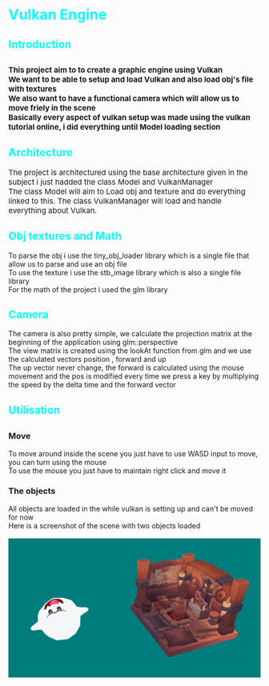 <h1 style = "color:cyan"> Vulkan Engine</h1>


<h2 style = "color:cyan"> Introduction <h2>

<p style = "font-size:15px">
This project aim to to create a graphic engine using Vulkan <br>
We want to be able to setup and load Vulkan and also load obj's file with textures <br>
We also want to have a functional camera which will allow us to move friely in the scene <br>
Basically every aspect of vulkan setup was made using the vulkan tutorial online, i did everything until Model loading section
</p>

<h2 style = "color:cyan"> Architecture </h2>
<p style = "font-size:15px">
The project is architectured using the base architecture given in the subject i just hadded the class Model and VulkanManager<br> 
The class Model will aim to Load obj and texture and do everything linked to this. 
The class VulkanManager will load and handle everything about Vulkan.
</p>

<h2 style = "color:cyan"> Obj textures and Math</h2>
<p>
To parse the obj i use the tiny_obj_loader library which is a single file that allow us to parse and use an obj file <br>
To use the texture i use the stb_image library which is also a single file library <br>
For the math of the project i used the glm library <br>
</p>

<h2 style = "color:cyan"> Camera </h2>

<p>
The camera is also pretty simple, we calculate the projection matrix at the beginning of the application using glm::perspective <br>
The view matrix is created using the lookAt function from glm and we use the calculated vectors position , forward and up <br>
The up vector never change, the forward is calculated using the mouse movement and the pos is modified every time we press a key by multiplying the speed by the delta time and the forward vector <br>
</p>


<h2 style = "color:cyan"> Utilisation <h2>
<p style = "font-size:15px">
<h3> Move </h3>
To move around inside the scene you just have to use WASD input to move, you can turn using the mouse <br>
To use the mouse you just have to maintain right click and move it <br>

<h3> The objects </h3>
All objects are loaded in the while vulkan is setting up and can't be moved for now <br>
Here is a screenshot of the scene with two objects loaded <br>
<br>
<img src="screenshot/2ObjScene.PNG" alt="obj">
